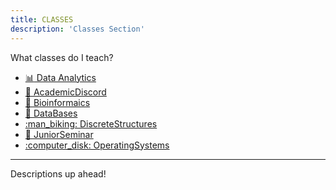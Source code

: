 ```yaml
---
title: CLASSES
description: 'Classes Section'
---
```

What classes do I teach?

+ [:bar_chart: Data Analytics](/classes/dataanalytics/dataanalytics/)
+ [:compass: AcademicDiscord](/classes/academicdiscord/academicdiscord/)
+ [:dna: Bioinformaics](/classes/bioinformaics/bioinformaics/)
+ [:thread: DataBases](/classes/databases/databases/)
+ [:man_biking: DiscreteStructures](/classes/discretestructures/discretestructures/)
+ [:battery: JuniorSeminar](/classes/juniorseminar/juniorseminar/)
+ [:computer_disk: OperatingSystems](/classes/operatingsystems/operatingsystems/)
---
Descriptions up ahead!
